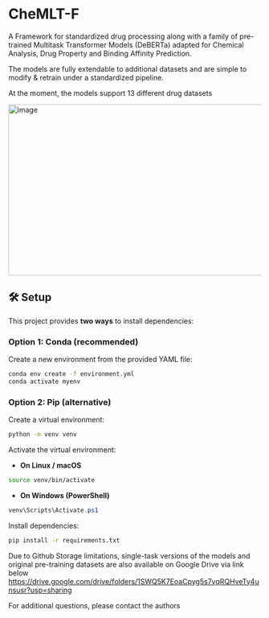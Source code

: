 # CheMLT-F
A Framework for standardized drug processing along with a family of pre-trained Multitask Transformer Models (DeBERTa) adapted for Chemical Analysis, Drug Property and Binding Affinity Prediction.

The models are fully extendable to additional datasets and are simple to modify & retrain under a standardized pipeline.

At the moment, the models support 13 different drug datasets

<img width="549" height="340" alt="image" src="https://github.com/user-attachments/assets/80a25315-04a0-475b-a064-8da07dc7a05f" />

## 🛠️ Setup

This project provides **two ways** to install dependencies:

### Option 1: Conda (recommended)

Create a new environment from the provided YAML file:

```bash
conda env create -f environment.yml
conda activate myenv
```

### Option 2: Pip (alternative)

Create a virtual environment:

```bash
python -m venv venv
```

Activate the virtual environment:

- **On Linux / macOS**
```bash
source venv/bin/activate
```

- **On Windows (PowerShell)**
```powershell
venv\Scripts\Activate.ps1
```

Install dependencies:

```bash
pip install -r requirements.txt
```



Due to Github Storage limitations, single-task versions of the models and original pre-training datasets are also available on Google Drive via link below
https://drive.google.com/drive/folders/1SWQ5K7EoaCpyg5s7yqRQHveTy4unsusr?usp=sharing


For additional questions, please contact the authors
